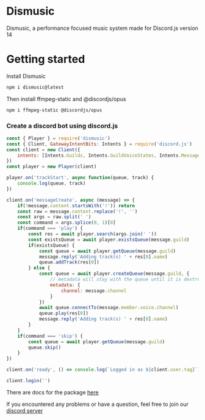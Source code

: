 # Dismusic

Dismusic, a performance focused music system made for Discord.js version 14

# Getting started

Install Dismusic

```bash
npm i dismusic@latest
```

Then install ffmpeg-static and @discordjs/opus

```bash
npm i ffmpeg-static @discordjs/opus
```

### Create a discord bot using discord.js

```js
const { Player } = require('dismusic')
const { Client, GatewayIntentBits: Intents } = require('discord.js')
const client = new Client({
    intents: [Intents.Guilds, Intents.GuildVoiceStates, Intents.MessageContent, Intents.GuildMessages]
})
const player = new Player(client)

player.on('trackStart', async function(queue, track) {
    console.log(queue, track)
})

client.on('messageCreate', async (message) => {
    if(!message.content.startsWith('!')) return
    const raw = message.content.replace('!', '')
    const args = raw.split(' ')
    const command = args.splice(0, 1)[0]
    if(command === 'play') {
        const res = await player.search(args.join(' '))
        const existsQueue = await player.existsQueue(message.guild)
        if(existsQueue) {
            const queue = await player.getQueue(message.guild)
            message.reply('Adding track(s) ' + res[0].name)
            queue.addTrack(res[0])
        } else {
            const queue = await player.createQueue(message.guild, {
                // metadata will stay with the queue until it is destroyed
                metadata: {
                    channel: message.channel
                }
            })
            await queue.connectTo(message.member.voice.channel)
            queue.play(res[0])
            message.reply('Adding track(s) ' + res[0].name)
        }
    }
    if(command === 'skip') {
        const queue = await player.getQueue(message.guild)
        queue.skip()
    }
})

client.on('ready', () => console.log(`Logged in as ${client.user.tag}`))

client.login('')
```

There are docs for the package [here](https://retrouser955.github.io/dismusic/)

If you encountered any problems or have a question, feel free to join our [discord server](https://discord.gg/uWfMZYju8c)
